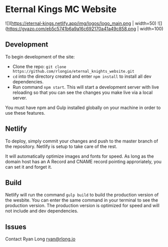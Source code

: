 # Eternal Kings MC Website

![](https://eternal-kings.netlify.app/img/logos/logo_main.png | width=50)
![](https://gyazo.com/eb5c5741b6a9a16c692170a41a49c858.png | width=100)

## Development

To begin development of the site:

- Clone the repo: `git clone https://github.com/rlongio/eternal_knights_website.git`
- `cd` into the directory created and enter `npm install` to install all dev dependencies.
- Run command `npm start`. This will start a development server with live reloading so that you can see the changes you make live via a local server.

You must have npm and Gulp installed globally on your machine in order to use these features.

## Netlify

To deploy, simply commit your changes and push to the master branch of the repository. Netlify is setup to take care of the rest.

It will automatically optimize images and fonts for speed. As long as the domain host has an A Record and CNAME record pointing approriately, you can set it and forget it.

## Build

Netlify will run the command `gulp build` to build the production version of the wesbite. You can enter the same command in your terminal to see the production version. The production version is optimized for speed and will not include and dev dependencies.

## Issues

Contact Ryan Long <ryan@rlong.io>
